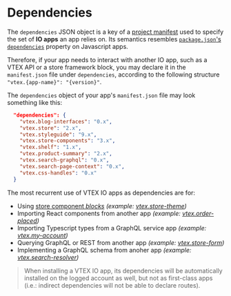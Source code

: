 # Dependencies

The `dependencies` JSON object is a key of a [project manifest](#Manifest) used to specify the set of **IO apps** an app relies on. Its semantics resembles [`package.json`'s `dependencies`](https://docs.npmjs.com/files/package.json#dependencies) property on Javascript apps. 

Therefore, if your app needs to interact with another IO app, such as a VTEX API or a store framework block, you may declare it in the `manifest.json` file under `dependencies`, according to the following structure `"vtex.{app-name}": "{version}"`. 

The `dependencies` object of your app's `manifest.json` file may look something like this:

```json
  "dependencies": {
    "vtex.blog-interfaces": "0.x",
    "vtex.store": "2.x",
    "vtex.styleguide": "9.x",
    "vtex.store-components": "3.x",
    "vtex.shelf": "1.x",
    "vtex.product-summary": "2.x",
    "vtex.search-graphql": "0.x",
    "vtex.search-page-context": "0.x",
    "vtex.css-handles": "0.x"
  }
```

The most recurrent use of VTEX IO apps as dependencies are for:

- Using [store component _blocks_](https://vtex.io/docs/apps/all/) _(example: [vtex.store-theme](https://github.com/vtex-apps/store-theme/blob/fee222b7d337ab35a57eeefe12c27181e9e9e257/store/blocks.jsonc#L12))_
- Importing React components from another app _(example: [vtex.order-placed](https://github.com/vtex-apps/order-placed/blob/ec6fab76f59ea4eacbea465419c3d026ae26be73/react/BankInvoiceSection.tsx#L3))_
- Importing Typescript types from a GraphQL service app _(example: [vtex.my-account](https://github.com/vtex-apps/my-account/blob/414c584e8f4acf0d9f3c5e9b37f6d946f7bfa8ac/react/typings/graphql/customerGreeting.gql.d.ts#L3))_
- Querying GraphQL or REST from another app _(example: [vtex.store-form](https://github.com/vtex-apps/store-form/blob/aca5bbde3c6b9ac311d656e6f5e9659f787ab196/react/graphql/getSchema.graphql))_
- Implementing a GraphQL schema from anoher app _(example: [vtex.search-resolver](https://github.com/vtex-apps/search-resolver/blob/49dccd1e5a952bf195aed929e8cca85a1cb29a79/node/index.ts#L4))_

> When installing a VTEX IO app, its dependencies will be automatically installed on the logged account as well, but not as first-class apps (i.e.: indirect dependencies will not be able to declare routes).
